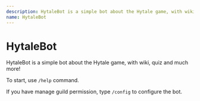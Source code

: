 ```yaml
---
description: HytaleBot is a simple bot about the Hytale game, with wiki, quiz and much more!
name: HytaleBot
---
```


# HytaleBot

HytaleBot is a simple bot about the Hytale game, with wiki, quiz and much more!

To start, use `/help` command.

If you have manage guild permission, type `/config` to configure the bot.
